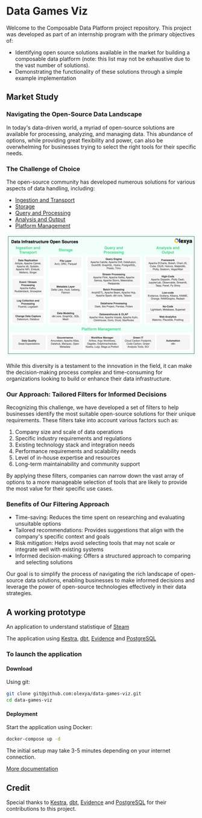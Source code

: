 # Data Games Viz

Welcome to the Composable Data Platform project repository. This project was developed as part of an internship program with the primary objectives of:
- Identifying open source solutions available in the market for building a composable data platform (note: this list may not be exhaustive due to the vast number of solutions).
- Demonstrating the functionality of these solutions through a simple example implementation

## Market Study

### Navigating the Open-Source Data Landscape
In today's data-driven world, a myriad of open-source solutions are available for processing, analyzing, and managing data. This abundance of options, while providing great flexibility and power, can also be overwhelming for businesses trying to select the right tools for their specific needs.

### The Challenge of Choice
The open-source community has developed numerous solutions for various aspects of data handling, including:
- [Ingestion and Transport](01.ingestion_and_transport.md)
- [Storage](02.storage.md)
- [Query and Processing](03.query_and_processing.md)
- [Analysis and Output](04.analysis_and_output.md)
- [Platform Management](05.platform_management.md)

<img src="platform.png" alt="Overview" style="width:800px;"/>

While this diversity is a testament to the innovation in the field, it can make the decision-making process complex and time-consuming for organizations looking to build or enhance their data infrastructure.

### Our Approach: Tailored Filters for Informed Decisions
Recognizing this challenge, we have developed a set of filters to help businesses identify the most suitable open-source solutions for their unique requirements. These filters take into account various factors such as:
1. Company size and scale of data operations
2. Specific industry requirements and regulations
3. Existing technology stack and integration needs
4. Performance requirements and scalability needs
5. Level of in-house expertise and resources
6. Long-term maintainability and community support

By applying these filters, companies can narrow down the vast array of options to a more manageable selection of tools that are likely to provide the most value for their specific use cases.

### Benefits of Our Filtering Approach

- Time-saving: Reduces the time spent on researching and evaluating unsuitable options
- Tailored recommendations: Provides suggestions that align with the company's specific context and goals
- Risk mitigation: Helps avoid selecting tools that may not scale or integrate well with existing systems
- Informed decision-making: Offers a structured approach to comparing and selecting solutions

Our goal is to simplify the process of navigating the rich landscape of open-source data solutions, enabling businesses to make informed decisions and leverage the power of open-source technologies effectively in their data strategies.

## A working prototype
An application to understand statistique of [Steam](https://store.steampowered.com)

The application using [Kestra](https://kestra.io), [dbt](https://www.getdbt.com), [Evidence](https://evidence.dev) and [PostgreSQL](postgresql.org/)

### To launch the application

#### Download
Using git:
```sh
git clone git@github.com:olexya/data-games-viz.git
cd data-games-viz
```

#### Deployment
Start the application using Docker:
```sh
docker-compose up -d
```
The initial setup may take 3-5 minutes depending on your internet connection.

[More documentation](docs/usecase/content.md)

## Credit
Special thanks to [Kestra](https://kestra.io), [dbt](https://www.getdbt.com), [Evidence](https://evidence.dev) and [PostgreSQL](postgresql.org/) for their contributions to this project.